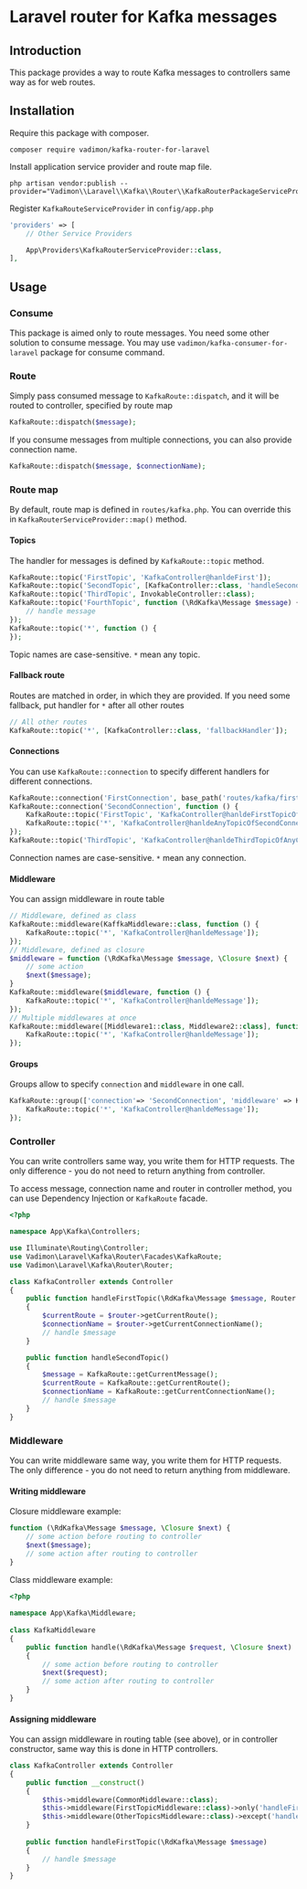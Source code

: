 # Laravel router for Kafka messages

## Introduction

This package provides a way to route Kafka messages to controllers same way as for web routes.

## Installation

Require this package with composer.

```shell
composer require vadimon/kafka-router-for-laravel
```

Install application service provider and route map file.

```shell
php artisan vendor:publish --provider="Vadimon\\Laravel\\Kafka\\Router\\KafkaRouterPackageServiceProvider"
```

Register `KafkaRouteServiceProvider` in `config/app.php`

```php
'providers' => [
    // Other Service Providers

    App\Providers\KafkaRouterServiceProvider::class,
],
```

## Usage

### Consume

This package is aimed only to route messages. You need some other solution to consume message. You may
use `vadimon/kafka-consumer-for-laravel` package for consume command.

### Route

Simply pass consumed message to `KafkaRoute::dispatch`, and it will be routed to controller, specified by route map

```php
KafkaRoute::dispatch($message);
```

If you consume messages from multiple connections, you can also provide connection name.

```php
KafkaRoute::dispatch($message, $connectionName);
```

### Route map

By default, route map is defined in `routes/kafka.php`. You can override this in `KafkaRouterServiceProvider::map()`
method.

#### Topics

The handler for messages is defined by `KafkaRoute::topic` method.

```php
KafkaRoute::topic('FirstTopic', 'KafkaController@hanldeFirst']);
KafkaRoute::topic('SecondTopic', [KafkaController::class, 'handleSecond']);
KafkaRoute::topic('ThirdTopic', InvokableController::class);
KafkaRoute::topic('FourthTopic', function (\RdKafka\Message $message) {
    // handle message
});
KafkaRoute::topic('*', function () {
});
```

Topic names are case-sensitive. `*` mean any topic.

#### Fallback route

Routes are matched in order, in which they are provided. If you need some fallback, put handler
for `*` after all other routes
```php
// All other routes
KafkaRoute::topic('*', [KafkaController::class, 'fallbackHandler']);
```

#### Connections

You can use `KafkaRoute::connection` to specify different handlers for different connections.

```php
KafkaRoute::connection('FirstConnection', base_path('routes/kafka/first.php'));
KafkaRoute::connection('SecondConnection', function () {
    KafkaRoute::topic('FirstTopic', 'KafkaController@hanldeFirstTopicOfSecondConnection']);
    KafkaRoute::topic('*', 'KafkaController@hanldeAnyTopicOfSecondConnection']);
});
KafkaRoute::topic('ThirdTopic', 'KafkaController@hanldeThirdTopicOfAnyConnection']);
```

Connection names are case-sensitive. `*` mean any connection.

#### Middleware

You can assign middleware in route table
```php
// Middleware, defined as class
KafkaRoute::middleware(KaffkaMiddleware::class, function () {
    KafkaRoute::topic('*', 'KafkaController@hanldeMessage']);
});
// Middleware, defined as closure
$middleware = function (\RdKafka\Message $message, \Closure $next) {
    // some action
    $next($message);
}
KafkaRoute::middleware($middleware, function () {
    KafkaRoute::topic('*', 'KafkaController@hanldeMessage']);
});
// Multiple middlewares at once
KafkaRoute::middleware([Middleware1::class, Middleware2::class], function () {
    KafkaRoute::topic('*', 'KafkaController@hanldeMessage']);
});
```

#### Groups

Groups allow to specify `connection` and `middleware` in one call.
```php
KafkaRoute::group(['connection'=> 'SecondConnection', 'middleware' => KafkaMiddleware::class], function () {
    KafkaRoute::topic('*', 'KafkaController@hanldeMessage']);
});
```

### Controller

You can write controllers same way, you write them for HTTP requests.
The only difference - you do not need to return anything from controller.

To access message, connection name and router in controller method, you can 
use Dependency Injection or `KafkaRoute` facade.  

```php
<?php

namespace App\Kafka\Controllers;

use Illuminate\Routing\Controller;
use Vadimon\Laravel\Kafka\Router\Facades\KafkaRoute;
use Vadimon\Laravel\Kafka\Router\Router;

class KafkaController extends Controller
{
    public function handleFirstTopic(\RdKafka\Message $message, Router $router)
    {
        $currentRoute = $router->getCurrentRoute();
        $connectionName = $router->getCurrentConnectionName();
        // handle $message
    }

    public function handleSecondTopic()
    {
        $message = KafkaRoute::getCurrentMessage();
        $currentRoute = KafkaRoute::getCurrentRoute();
        $connectionName = KafkaRoute::getCurrentConnectionName();
        // handle $message
    }
}
```

### Middleware

You can write middleware same way, you write them for HTTP requests.
The only difference - you do not need to return anything from middleware.

#### Writing middleware

Closure middleware example: 

```php
function (\RdKafka\Message $message, \Closure $next) {
    // some action before routing to controller
    $next($message);
    // some action after routing to controller
}
```

Class middleware example:

```php
<?php
 
namespace App\Kafka\Middleware;
 
class KafkaMiddleware
{
    public function handle(\RdKafka\Message $request, \Closure $next)
    {
        // some action before routing to controller
        $next($request);
        // some action after routing to controller
    }
}
```

#### Assigning middleware

You can assign middleware in routing table (see above), or in controller constructor,
same way this is done in HTTP controllers.

```php
class KafkaController extends Controller
{
    public function __construct()
    {
        $this->middleware(CommonMiddleware::class);
        $this->middleware(FirstTopicMiddleware::class)->only('handleFirstTopic');
        $this->middleware(OtherTopicsMiddleware::class)->except('handleFirstTopic');
    }
    
    public function handleFirstTopic(\RdKafka\Message $message)
    {
        // handle $message
    }
}
```
